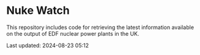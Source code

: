 # Nuke Watch

This repository includes code for retrieving the latest information available on the output of EDF nuclear power plants in the UK.

Last updated: 2024-08-23 05:12